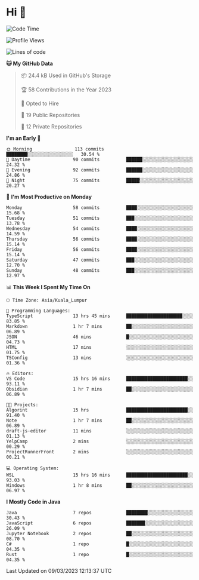 <h1>Hi 👋</h1>

<!--START_SECTION:waka-->
![Code Time](http://img.shields.io/badge/Code%20Time-48%20hrs%2024%20mins-blue)

![Profile Views](http://img.shields.io/badge/Profile%20Views-53-blue)

![Lines of code](https://img.shields.io/badge/From%20Hello%20World%20I%27ve%20Written-529.9%20thousand%20lines%20of%20code-blue)

**🐱 My GitHub Data** 

> 📦 24.4 kB Used in GitHub's Storage 
 > 
> 🏆 58 Contributions in the Year 2023
 > 
> 💼 Opted to Hire
 > 
> 📜 19 Public Repositories 
 > 
> 🔑 12 Private Repositories 
 > 
**I'm an Early 🐤** 

```text
🌞 Morning                113 commits         ████████░░░░░░░░░░░░░░░░░   30.54 % 
🌆 Daytime                90 commits          ██████░░░░░░░░░░░░░░░░░░░   24.32 % 
🌃 Evening                92 commits          ██████░░░░░░░░░░░░░░░░░░░   24.86 % 
🌙 Night                  75 commits          █████░░░░░░░░░░░░░░░░░░░░   20.27 % 
```
📅 **I'm Most Productive on Monday** 

```text
Monday                   58 commits          ████░░░░░░░░░░░░░░░░░░░░░   15.68 % 
Tuesday                  51 commits          ███░░░░░░░░░░░░░░░░░░░░░░   13.78 % 
Wednesday                54 commits          ████░░░░░░░░░░░░░░░░░░░░░   14.59 % 
Thursday                 56 commits          ████░░░░░░░░░░░░░░░░░░░░░   15.14 % 
Friday                   56 commits          ████░░░░░░░░░░░░░░░░░░░░░   15.14 % 
Saturday                 47 commits          ███░░░░░░░░░░░░░░░░░░░░░░   12.70 % 
Sunday                   48 commits          ███░░░░░░░░░░░░░░░░░░░░░░   12.97 % 
```


📊 **This Week I Spent My Time On** 

```text
🕑︎ Time Zone: Asia/Kuala_Lumpur

💬 Programming Languages: 
TypeScript               13 hrs 45 mins      █████████████████████░░░░   83.85 % 
Markdown                 1 hr 7 mins         ██░░░░░░░░░░░░░░░░░░░░░░░   06.89 % 
JSON                     46 mins             █░░░░░░░░░░░░░░░░░░░░░░░░   04.73 % 
HTML                     17 mins             ░░░░░░░░░░░░░░░░░░░░░░░░░   01.75 % 
TSConfig                 13 mins             ░░░░░░░░░░░░░░░░░░░░░░░░░   01.36 % 

🔥 Editors: 
VS Code                  15 hrs 16 mins      ███████████████████████░░   93.11 % 
Obsidian                 1 hr 7 mins         ██░░░░░░░░░░░░░░░░░░░░░░░   06.89 % 

🐱‍💻 Projects: 
Algorint                 15 hrs              ███████████████████████░░   91.40 % 
Note                     1 hr 7 mins         ██░░░░░░░░░░░░░░░░░░░░░░░   06.89 % 
draft-js-editor          11 mins             ░░░░░░░░░░░░░░░░░░░░░░░░░   01.13 % 
YelpCamp                 2 mins              ░░░░░░░░░░░░░░░░░░░░░░░░░   00.29 % 
ProjectRunnerFront       2 mins              ░░░░░░░░░░░░░░░░░░░░░░░░░   00.21 % 

💻 Operating System: 
WSL                      15 hrs 16 mins      ███████████████████████░░   93.03 % 
Windows                  1 hr 8 mins         ██░░░░░░░░░░░░░░░░░░░░░░░   06.97 % 
```

**I Mostly Code in Java** 

```text
Java                     7 repos             ████████░░░░░░░░░░░░░░░░░   30.43 % 
JavaScript               6 repos             ███████░░░░░░░░░░░░░░░░░░   26.09 % 
Jupyter Notebook         2 repos             ██░░░░░░░░░░░░░░░░░░░░░░░   08.70 % 
C#                       1 repo              █░░░░░░░░░░░░░░░░░░░░░░░░   04.35 % 
Rust                     1 repo              █░░░░░░░░░░░░░░░░░░░░░░░░   04.35 % 
```




 Last Updated on 09/03/2023 12:13:37 UTC
<!--END_SECTION:waka-->
